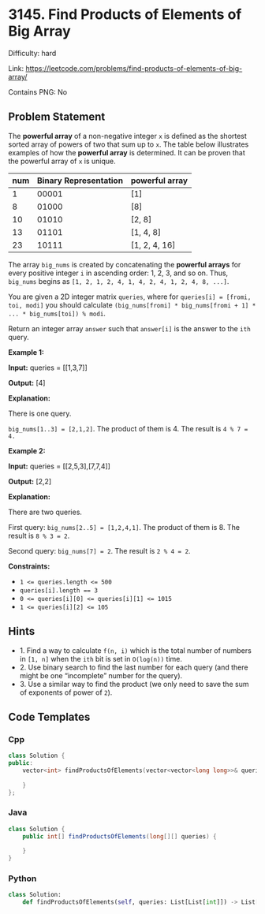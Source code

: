 # 3145. Find Products of Elements of Big Array

Difficulty: hard

Link: https://leetcode.com/problems/find-products-of-elements-of-big-array/

Contains PNG: No

## Problem Statement

The **powerful array** of a non\-negative integer `x` is defined as the shortest sorted array of powers of two that sum up to `x`. The table below illustrates examples of how the **powerful array** is determined. It can be proven that the powerful array of `x` is unique.

| num | Binary Representation | powerful array |
| --- | --- | --- |
| 1 | 00001 | \[1] |
| 8 | 01000 | \[8] |
| 10 | 01010 | \[2, 8] |
| 13 | 01101 | \[1, 4, 8] |
| 23 | 10111 | \[1, 2, 4, 16] |

The array `big_nums` is created by concatenating the **powerful arrays** for every positive integer `i` in ascending order: 1, 2, 3, and so on. Thus, `big_nums` begins as `[1, 2, 1, 2, 4, 1, 4, 2, 4, 1, 2, 4, 8, ...]`.

You are given a 2D integer matrix `queries`, where for `queries[i] = [fromi, toi, modi]` you should calculate `(big_nums[fromi] * big_nums[fromi + 1] * ... * big_nums[toi]) % modi`.

Return an integer array `answer` such that `answer[i]` is the answer to the `ith` query.

**Example 1:**

**Input:** queries \= \[\[1,3,7]]

**Output:** \[4]

**Explanation:**

There is one query.

`big_nums[1..3] = [2,1,2]`. The product of them is 4\. The result is `4 % 7 = 4.`

**Example 2:**

**Input:** queries \= \[\[2,5,3],\[7,7,4]]

**Output:** \[2,2]

**Explanation:**

There are two queries.

First query: `big_nums[2..5] = [1,2,4,1]`. The product of them is 8\. The result is `8 % 3 = 2`.

Second query: `big_nums[7] = 2`. The result is `2 % 4 = 2`.

**Constraints:**

* `1 <= queries.length <= 500`
* `queries[i].length == 3`
* `0 <= queries[i][0] <= queries[i][1] <= 1015`
* `1 <= queries[i][2] <= 105`

## Hints

- 1\. Find a way to calculate `f(n, i)` which is the total number of numbers in `[1, n]` when the `ith` bit is set in `O(log(n))` time.
- 2\. Use binary search to find the last number for each query (and there might be one “incomplete” number for the query).
- 3\. Use a similar way to find the product (we only need to save the sum of exponents of power of `2`).

## Code Templates

### Cpp
```cpp
class Solution {
public:
    vector<int> findProductsOfElements(vector<vector<long long>>& queries) {
        
    }
};
```

### Java
```java
class Solution {
    public int[] findProductsOfElements(long[][] queries) {
        
    }
}
```

### Python
```python
class Solution:
    def findProductsOfElements(self, queries: List[List[int]]) -> List[int]:
        
```

